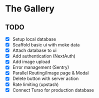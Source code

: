 # The Gallery

## TODO

- [x] Setup local database
- [x] Scaffold basic ui with moke data
- [x] Attach database to ui
- [x] Add authentication (NextAuth)
- [x] Add image upload
- [x] Error management (Sentry)
- [x] Parallel Routing/Image page & Modal
- [x] Delete button with server action
- [x] Rate limiting (upstash)
- [x] Connect Turso for production database
